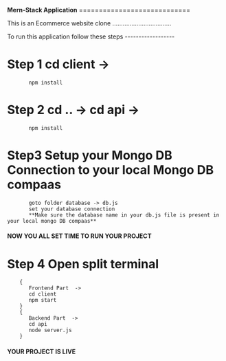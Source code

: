 **Mern-Stack Application** ============================

This is an Ecommerce website clone ..................................


To run this application follow these steps   ------------------

# Step 1   cd client ->
           npm install
           
# Step 2   cd .. -> cd api ->
           npm install
           
# Step3    Setup your Mongo DB Connection to your local Mongo DB compaas
           goto folder database -> db.js
           set your database connection
           **Make sure the database name in your db.js file is present in your local mongo DB compaas**
        
        
 ####    NOW YOU ALL SET TIME TO RUN YOUR PROJECT      ####
 
 
 
# Step 4   Open split terminal 
        {   
           Frontend Part  ->
           cd client
           npm start
        }
        {
           Backend Part  ->
           cd api
           node server.js  
        }
        
        
        
   ####     YOUR PROJECT IS LIVE       ####
           
 
           
